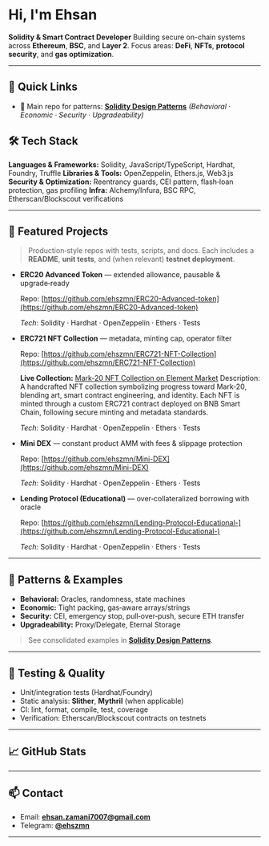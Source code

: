 # Hi, I'm Ehsan 

**Solidity & Smart Contract Developer**
Building secure on-chain systems across **Ethereum**, **BSC**, and **Layer 2**.
Focus areas: **DeFi**, **NFTs**, **protocol security**, and **gas optimization**.

---

## 🔗 Quick Links

* 🧪 Main repo for patterns: **[Solidity Design Patterns](https://github.com/ehszmn/Solidity-Design-Patterns)** *(Behavioral · Economic · Security · Upgradeability)*

## 🛠️ Tech Stack

**Languages & Frameworks:** Solidity, JavaScript/TypeScript, Hardhat, Foundry, Truffle
**Libraries & Tools:** OpenZeppelin, Ethers.js, Web3.js
**Security & Optimization:** Reentrancy guards, CEI pattern, flash‑loan protection, gas profiling
**Infra:** Alchemy/Infura, BSC RPC, Etherscan/Blockscout verifications

---

## 📂 Featured Projects

> Production‑style repos with tests, scripts, and docs. Each includes a **README**, **unit tests**, and (when relevant) **testnet deployment**.

* **ERC20 Advanced Token** — extended allowance, pausable & upgrade‑ready

  Repo: [https://github.com/ehszmn/ERC20-Advanced-token](https://github.com/ehszmn/ERC20-Advanced-token)
  
  *Tech:* Solidity · Hardhat · OpenZeppelin · Ethers · Tests

* **ERC721 NFT Collection** — metadata, minting cap, operator filter

  Repo: [https://github.com/ehszmn/ERC721-NFT-Collection](https://github.com/ehszmn/ERC721-NFT-Collection)

  **Live Collection:** [Mark‑20 NFT Collection on Element Market](https://element.market/collections/mark-20-2?search[toggles][0]=ALL)
  Description: A handcrafted NFT collection symbolizing progress toward Mark‑20, blending art, smart contract engineering, and identity. Each NFT is minted through a custom ERC721 contract deployed on BNB Smart     Chain, following secure minting and metadata standards.
  
  *Tech:* Solidity · Hardhat · OpenZeppelin · Ethers · Tests

* **Mini DEX** — constant product AMM with fees & slippage protection
  
  Repo: [https://github.com/ehszmn/Mini-DEX](https://github.com/ehszmn/Mini-DEX)
  
  *Tech:* Solidity · Hardhat · OpenZeppelin · Ethers · Tests

* **Lending Protocol (Educational)** — over‑collateralized borrowing with oracle

  Repo: [https://github.com/ehszmn/Lending-Protocol-Educational-](https://github.com/ehszmn/Lending-Protocol-Educational-)
  
  *Tech:* Solidity · Hardhat · OpenZeppelin · Ethers · Tests
---

## 🧩 Patterns & Examples

* **Behavioral:** Oracles, randomness, state machines
* **Economic:** Tight packing, gas‑aware arrays/strings
* **Security:** CEI, emergency stop, pull‑over‑push, secure ETH transfer
* **Upgradeability:** Proxy/Delegate, Eternal Storage

> See consolidated examples in **[Solidity Design Patterns](https://github.com/ehszmn/Solidity-Design-Patterns)**.

---

## 🧪 Testing & Quality

* Unit/integration tests (Hardhat/Foundry)
* Static analysis: **Slither**, **Mythril** (when applicable)
* CI: lint, format, compile, test, coverage
* Verification: Etherscan/Blockscout contracts on testnets

---

## 📈 GitHub Stats

---

## 📫 Contact

* Email: **[ehsan.zamani7007@gmail.com](mailto:ehsan.zamani7007@gmail.com)**
* Telegram: **[@ehszmn](https://t.me/ehszmn)**

---
